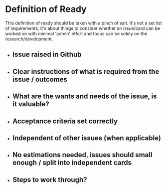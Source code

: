 # Definition of Ready

This definition of ready should be taken with a pinch of salt. It's not a set list of requirements, it's about things to consider whether an issue/card can be worked on with minimal 'admin' effort and focus can be solely on the research/development.

- ## Issue raised in Github
- ## Clear instructions of what is required from the issue / outcomes
- ## What are the wants and needs of the issue, is it valuable?
- ## Acceptance criteria set correctly
- ## Independent of other issues (when applicable)
- ## No estimations needed, issues should small enough / split into independent cards
- ## Steps to work through?
